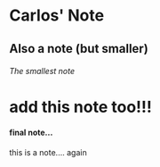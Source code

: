 # Carlos' Note
## Also a note (but smaller)
###### The smallest note

# add this note too!!!

#### final note...

this is a note....   again